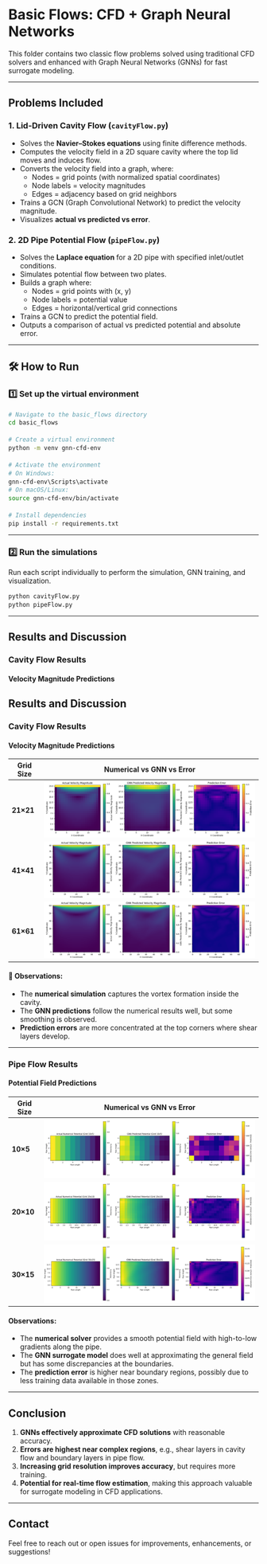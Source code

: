 # Basic Flows: CFD + Graph Neural Networks

This folder contains two classic flow problems solved using traditional CFD solvers and enhanced with Graph Neural Networks (GNNs) for fast surrogate modeling.

---

## Problems Included

### 1. Lid-Driven Cavity Flow (`cavityFlow.py`)
- Solves the **Navier–Stokes equations** using finite difference methods.
- Computes the velocity field in a 2D square cavity where the top lid moves and induces flow.
- Converts the velocity field into a graph, where:
  - Nodes = grid points (with normalized spatial coordinates)
  - Node labels = velocity magnitudes
  - Edges = adjacency based on grid neighbors
- Trains a GCN (Graph Convolutional Network) to predict the velocity magnitude.
- Visualizes **actual vs predicted vs error**.

### 2. 2D Pipe Potential Flow (`pipeFlow.py`)
- Solves the **Laplace equation** for a 2D pipe with specified inlet/outlet conditions.
- Simulates potential flow between two plates.
- Builds a graph where:
  - Nodes = grid points with (x, y)
  - Node labels = potential value
  - Edges = horizontal/vertical grid connections
- Trains a GCN to predict the potential field.
- Outputs a comparison of actual vs predicted potential and absolute error.

---


## 🛠 How to Run

### 1️⃣ **Set up the virtual environment**
```bash
# Navigate to the basic_flows directory
cd basic_flows

# Create a virtual environment
python -m venv gnn-cfd-env

# Activate the environment
# On Windows:
gnn-cfd-env\Scripts\activate
# On macOS/Linux:
source gnn-cfd-env/bin/activate

# Install dependencies
pip install -r requirements.txt
```

---

### 2️⃣ **Run the simulations**
Run each script individually to perform the simulation, GNN training, and visualization.

```bash
python cavityFlow.py
python pipeFlow.py
```

---

## Results and Discussion

### **Cavity Flow Results**
#### Velocity Magnitude Predictions

## Results and Discussion

### **Cavity Flow Results**
#### Velocity Magnitude Predictions

| Grid Size | Numerical vs GNN vs Error |
|-----------|---------------------------|
| **21×21** | ![Cavity 21x21](results/cavity_flow_21x21.png) |
| **41×41** | ![Cavity 41x41](results/cavity_flow_41x41.png) |
| **61×61** | ![Cavity 61x61](results/cavity_flow_61x61.png) |

#### 🔎 **Observations:**
- The **numerical simulation** captures the vortex formation inside the cavity.
- The **GNN predictions** follow the numerical results well, but some smoothing is observed.
- **Prediction errors** are more concentrated at the top corners where shear layers develop.

---

### **Pipe Flow Results**
#### Potential Field Predictions

| Grid Size | Numerical vs GNN vs Error |
|-----------|---------------------------|
| **10×5** | ![Pipe 10x5](results/pipe_flow_comparison_10x5.png) |
| **20×10** | ![Pipe 20x10](results/pipe_flow_comparison_20x10.png) |
| **30×15** | ![Pipe 30x15](results/pipe_flow_comparison_30x15.png) |


#### **Observations:**
- The **numerical solver** provides a smooth potential field with high-to-low gradients along the pipe.
- The **GNN surrogate model** does well at approximating the general field but has some discrepancies at the boundaries.
- The **prediction error** is higher near boundary regions, possibly due to less training data available in those zones.

---

## **Conclusion**
1. **GNNs effectively approximate CFD solutions** with reasonable accuracy.
2. **Errors are highest near complex regions**, e.g., shear layers in cavity flow and boundary layers in pipe flow.
3. **Increasing grid resolution improves accuracy**, but requires more training.
4. **Potential for real-time flow estimation**, making this approach valuable for surrogate modeling in CFD applications.

---

## Contact

Feel free to reach out or open issues for improvements, enhancements, or suggestions!



